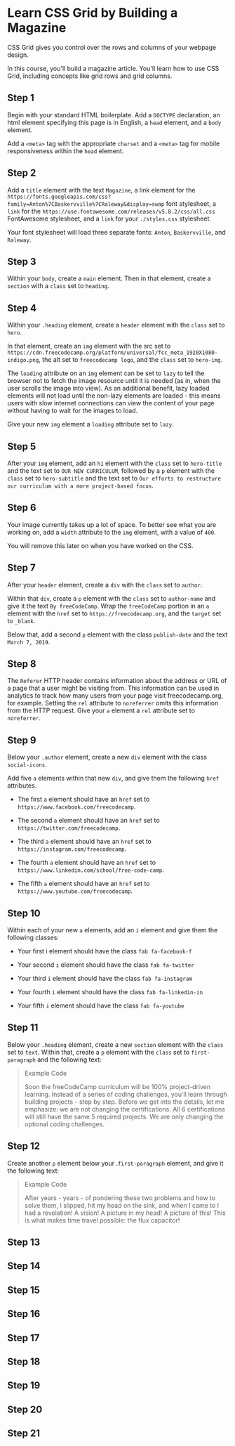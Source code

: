 # Learn CSS Grid by Building a Magazine

CSS Grid gives you control over the rows and columns of your webpage design.

In this course, you'll build a magazine article. You'll learn how to use CSS Grid, including concepts like grid rows and grid columns.

## Step 1

Begin with your standard HTML boilerplate. Add a `DOCTYPE` declaration, an html element specifying this page is in English, a `head` element, and a `body` element.

Add a `<meta>` tag with the appropriate `charset` and a `<meta>` tag for mobile responsiveness within the `head` element.

## Step 2

Add a `title` element with the text `Magazine`, a link element for the `https://fonts.googleapis.com/css?family=Anton%7CBaskervville%7CRaleway&display=swap` font stylesheet, a `link` for the `https://use.fontawesome.com/releases/v5.8.2/css/all.css` FontAwesome stylesheet, and a `link` for your `./styles.css` stylesheet.

Your font stylesheet will load three separate fonts: `Anton`, `Baskervville`, and `Raleway`.

## Step 3

Within your `body`, create a `main` element. Then in that element, create a `section` with a `class` set to `heading`.

## Step 4

Within your `.heading` element, create a `header` element with the `class` set to `hero`.

In that element, create an `img` element with the src set to `https://cdn.freecodecamp.org/platform/universal/fcc_meta_1920X1080-indigo.png`, the alt set to `freecodecamp logo`, and the `class` set to `hero-img`.

The `loading` attribute on an `img` element can be set to `lazy` to tell the browser not to fetch the image resource until it is needed (as in, when the user scrolls the image into view). As an additional benefit, lazy loaded elements will not load until the non-lazy elements are loaded - this means users with slow internet connections can view the content of your page without having to wait for the images to load.

Give your new `img` element a `loading` attribute set to `lazy`.

## Step 5

After your `img` element, add an `h1` element with the `class` set to `hero-title` and the text set to `OUR NEW CURRICULUM`, followed by a `p` element with the `class` set to `hero-subtitle` and the text set to `Our efforts to restructure our curriculum with a more project-based focus`.

## Step 6

Your image currently takes up a lot of space. To better see what you are working on, add a `width` attribute to the `img` element, with a value of `400`.

You will remove this later on when you have worked on the CSS.

## Step 7

After your `header` element, create a `div` with the `class` set to `author`.

Within that `div`, create a `p` element with the `class` set to `author-name` and give it the text `By freeCodeCamp`. Wrap the `freeCodeCamp` portion in an `a` element with the `href` set to `https://freecodecamp.org`, and the `target` set to `_blank`.

Below that, add a second `p` element with the class `publish-date` and the text `March 7, 2019`.

## Step 8

The `Referer` HTTP header contains information about the address or URL of a page that a user might be visiting from. This information can be used in analytics to track how many users from your page visit freecodecamp.org, for example. Setting the `rel` attribute to `noreferrer` omits this information from the HTTP request. Give your `a` element a `rel` attribute set to `noreferrer`.

## Step 9

Below your `.author` element, create a new `div` element with the class `social-icons`.

Add five `a` elements within that new `div`, and give them the following `href` attributes.

- The first `a` element should have an `href` set to `https://www.facebook.com/freecodecamp`.

- The second `a` element should have an `href` set to `https://twitter.com/freecodecamp`.

- The third `a` element should have an `href` set to `https://instagram.com/freecodecamp`.

- The fourth `a` element should have an `href` set to `https://www.linkedin.com/school/free-code-camp`.

- The fifth `a` element should have an `href` set to `https://www.youtube.com/freecodecamp`.

## Step 10

Within each of your new `a` elements, add an `i` element and give them the following classes:

- Your first i element should have the class `fab fa-facebook-f`

- Your second `i` element should have the class `fab fa-twitter`

- Your third `i` element should have the class `fab fa-instagram`

- Your fourth `i` element should have the class `fab fa-linkedin-in`

- Your fifth `i` element should have the class `fab fa-youtube`

## Step 11

Below your `.heading` element, create a new `section` element with the `class` set to `text`. Within that, create a `p` element with the `class` set to `first-paragraph` and the following text:

>Example Code
>
>Soon the freeCodeCamp curriculum will be 100% project-driven learning. Instead of a series of coding challenges, you'll learn through building projects - step by step. Before we get into the details, let me emphasize: we are not changing the certifications. All 6 certifications will still have the same 5 required projects. We are only changing the optional coding challenges.

## Step 12

Create another `p` element below your .`first-paragraph` element, and give it the following text:

>Example Code
>
>After years - years - of pondering these two problems and how to solve them, I slipped, hit my head on the sink, and when I came to I had a revelation! A vision! A picture in my head! A picture of this! This is what makes time travel possible: the flux capacitor!

## Step 13



## Step 14



## Step 15



## Step 16



## Step 17



## Step 18



## Step 19



## Step 20



## Step 21